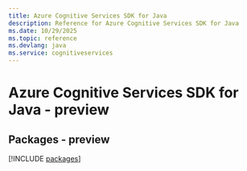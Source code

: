```yaml
---
title: Azure Cognitive Services SDK for Java
description: Reference for Azure Cognitive Services SDK for Java
ms.date: 10/29/2025
ms.topic: reference
ms.devlang: java
ms.service: cognitiveservices
---
```

# Azure Cognitive Services SDK for Java - preview
## Packages - preview
[!INCLUDE [packages](cognitive-services-index.md)]